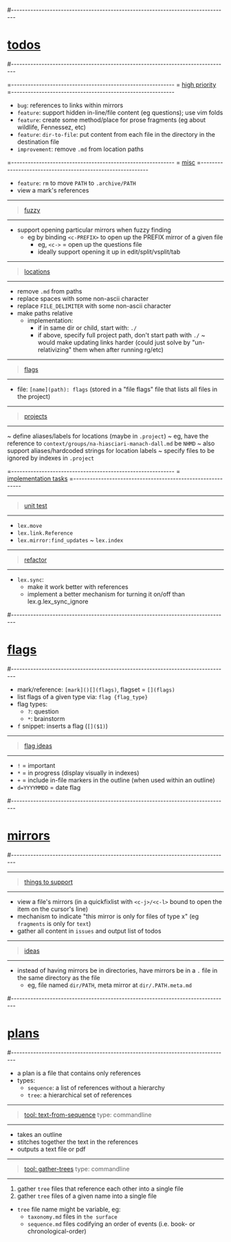 #-------------------------------------------------------------------------------
# [todos]()
#-------------------------------------------------------------------------------

=-----------------------------------------------------------
= [high priority]()
=-----------------------------------------------------------
- `bug`: references to links within mirrors
- `feature`: support hidden in-line/file content (eg questions); use vim folds
- `feature`: create some method/place for prose fragments (eg about wildlife, Fennessez, etc)
- `feature`: `dir-to-file`: put content from each file in the directory in the destination file
- `improvement`: remove `.md` from location paths

=-----------------------------------------------------------
= [misc]()
=-----------------------------------------------------------
- `feature`: `rm` to move `PATH` to `.archive/PATH`
- view a mark's references

----------------------------------------
> [fuzzy]()
----------------------------------------
- support opening particular mirrors when fuzzy finding
  - eg by binding `<c-PREFIX>` to open up the PREFIX mirror of a given file
    - eg, `<c->` = open up the questions file
    - ideally support opening it up in edit/split/vsplit/tab

----------------------------------------
> [locations]()
----------------------------------------
- remove `.md` from paths
- replace spaces with some non-ascii character
- replace `FILE_DELIMITER` with some non-ascii character
- make paths relative
  - implementation:
    - if in same dir or child, start with: `./`
    - if above, specify full project path, don't start path with `./`
  ~ would make updating links harder (could just solve by "un-relativizing" them when after running rg/etc)

----------------------------------------
> [flags]()
----------------------------------------
- file: `[name](path): flags` (stored in a "file flags" file that lists all files in the project)

----------------------------------------
> [projects]()
----------------------------------------
~ define aliases/labels for locations (maybe in `.project`)
  ~ eg, have the reference to `context/groups/na-hiasciari-manach-dall.md` be `NHMD`
  ~ also support aliases/hardcoded strings for location labels
~ specify files to be ignored by indexes in `.project`

=-----------------------------------------------------------
= [implementation tasks]()
=-----------------------------------------------------------

----------------------------------------
> [unit test]()
----------------------------------------
- `lex.move`
- `lex.link.Reference`
- `lex.mirror:find_updates`
~ `lex.index`

----------------------------------------
> [refactor]()
----------------------------------------
- `lex.sync`:
  - make it work better with references
  - implement a better mechanism for turning it on/off than lex.g.lex_sync_ignore

#-------------------------------------------------------------------------------
# [flags]()
#-------------------------------------------------------------------------------
- mark/reference: `[mark]()[](flags)`, flagset = `[](flags)`
- list flags of a given type via: `flag {flag_type}` 
- flag types:
  - `?`: question
  - `*`: brainstorm
- `f` snippet: inserts a flag (`[]($1)`)

----------------------------------------
> [flag ideas]()
----------------------------------------
- `!` = important
- `*` = in progress (display visually in indexes)
- `+` = include in-file markers in the outline (when used within an outline)
- `d=YYYYMMDD` = date flag

#-------------------------------------------------------------------------------
# [mirrors]()
#-------------------------------------------------------------------------------

----------------------------------------
> [things to support]()
----------------------------------------
- view a file's mirrors (in a quickfixlist with `<c-j>/<c-l>` bound to open the item on the cursor's line)
- mechanism to indicate "this mirror is only for files of type x" (eg `fragments` is only for `text`)
- gather all content in `issues` and output list of todos

----------------------------------------
> [ideas]()
----------------------------------------
- instead of having mirrors be in directories, have mirrors be in a `.` file in the same directory as the file
  - eg, file named `dir/PATH`, meta mirror at `dir/.PATH.meta.md`

#-------------------------------------------------------------------------------
# [plans]()
#-------------------------------------------------------------------------------
- a plan is a file that contains only references
- types:
  - `sequence`: a list of references without a hierarchy
  - `tree`: a hierarchical set of references

----------------------------------------
> [tool: text-from-sequence]()
> type: commandline
----------------------------------------
- takes an outline
- stitches together the text in the references
- outputs a text file or pdf

----------------------------------------
> [tool: gather-trees]()
> type: commandline
----------------------------------------
1. gather `tree` files that reference each other into a single file
2. gather `tree` files of a given name into a single file
  - `tree` file name might be variable, eg:
      - `taxonomy.md` files in `the surface`
      - `sequence.md` files codifying an order of events (i.e. book- or chronological-order)
